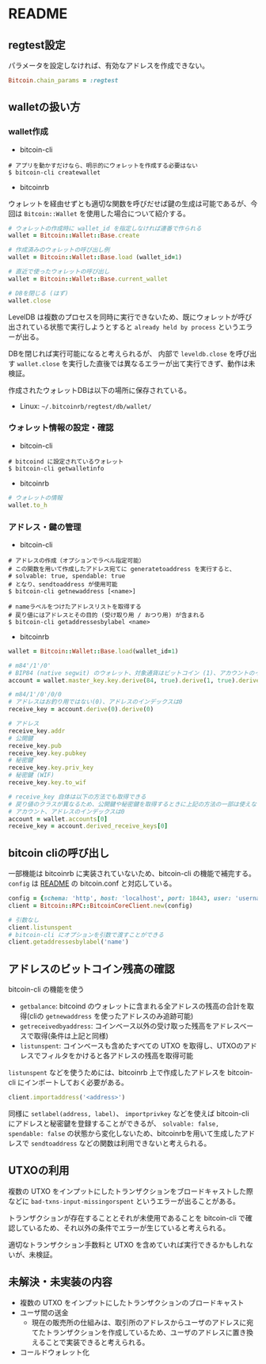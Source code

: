 # README

## regtest設定

パラメータを設定しなければ、有効なアドレスを作成できない。

```ruby
Bitcoin.chain_params = :regtest
```

## walletの扱い方

### wallet作成

* bitcoin-cli

```
# アプリを動かすだけなら、明示的にウォレットを作成する必要はない
$ bitcoin-cli createwallet
```

* bitcoinrb

ウォレットを経由せずとも適切な関数を呼びだせば鍵の生成は可能であるが、今回は `Bitcoin::Wallet` を使用した場合について紹介する。

```ruby
# ウォレットの作成時に wallet_id を指定しなければ連番で作られる
wallet = Bitcoin::Wallet::Base.create

# 作成済みのウォレットの呼び出し例
wallet = Bitcoin::Wallet::Base.load (wallet_id=1)

# 直近で使ったウォレットの呼び出し
wallet = Bitcoin::Wallet::Base.current_wallet

# DBを閉じる (はず)
wallet.close
```

LevelDB は複数のプロセスを同時に実行できないため、既にウォレットが呼び出されている状態で実行しようとすると `already held by process` というエラーが出る。

DBを閉じれば実行可能になると考えられるが、 内部で `leveldb.close` を呼び出す `wallet.close` を実行した直後では異なるエラーが出て実行できず、動作は未検証。

作成されたウォレットDBは以下の場所に保存されている。

* Linux: `~/.bitcoinrb/regtest/db/wallet/`

### ウォレット情報の設定・確認

* bitcoin-cli

```
# bitcoind に設定されているウォレット
$ bitcoin-cli getwalletinfo
```

* bitcoinrb

```ruby
# ウォレットの情報
wallet.to_h
```

### アドレス・鍵の管理

* bitcoin-cli

```
# アドレスの作成（オプションでラベル指定可能）
# この関数を用いて作成したアドレス宛てに generatetoaddress を実行すると、
# solvable: true, spendable: true
# となり、sendtoaddress が使用可能
$ bitcoin-cli getnewaddress [<name>]

# nameラベルをつけたアドレスリストを取得する
# 戻り値にはアドレスとその目的 (受け取り用 / おつり用) が含まれる
$ bitcoin-cli getaddressesbylabel <name>
```

* bitcoinrb

```ruby
wallet = Bitcoin::Wallet::Base.load(wallet_id=1)

# m84'/1'/0'
# BIP84 (native segwit) のウォレット、対象通貨はビットコイン (1)、アカウントのインデックスは0 
account = wallet.master_key.key.derive(84, true).derive(1, true).derive(0, true)

# m84/1'/0'/0/0
# アドレスはお釣り用ではない(0)、アドレスのインデックスは0  
receive_key = account.derive(0).derive(0)

# アドレス
receive_key.addr
# 公開鍵
receive_key.pub
receive_key.key.pubkey 
# 秘密鍵
receive_key.key.priv_key 
# 秘密鍵 (WIF) 
receive_key.key.to_wif 

# receive_key 自体は以下の方法でも取得できる
# 戻り値のクラスが異なるため、公開鍵や秘密鍵を取得するときに上記の方法の一部は使えない
# アカウント、アドレスのインデックスは0
account = wallet.accounts[0]
receive_key = account.derived_receive_keys[0]
```

## bitcoin cliの呼び出し

一部機能は bitcoinrb に実装されていないため、bitcoin-cli の機能で補完する。
`config` は [README](../README.md) の bitcoin.conf と対応している。

```ruby
config = {schema: 'http', host: 'localhost', port: 18443, user: 'username', password: 'pass'}
client = Bitcoin::RPC::BitcoinCoreClient.new(config)

# 引数なし
client.listunspent
# bitcoin-cli にオプションを引数で渡すことができる
client.getaddressesbylabel('name') 
```

## アドレスのビットコイン残高の確認

bitcoin-cli の機能を使う

* `getbalance`: bitcoind のウォレットに含まれる全アドレスの残高の合計を取得(cliの `getnewaddress` を使ったアドレスのみ追跡可能)
* `getreceivedbyaddress`: コインベース以外の受け取った残高をアドレスベースで取得(条件は上記と同様)
* `listunspent`: コインベースも含めたすべての UTXO を取得し、UTXOのアドレスでフィルタをかけると各アドレスの残高を取得可能

`listunspent` などを使うためには、bitcoinrb 上で作成したアドレスを bitcoin-cli にインポートしておく必要がある。

```ruby
client.importaddress('<address>')
```

同様に `setlabel(address, label)`、 `importprivkey` などを使えば bitcoin-cli にアドレスと秘密鍵を登録することができるが、
`solvable: false, spendable: false` の状態から変化しないため、bitcoinrbを用いて生成したアドレスで `sendtoaddress` などの関数は利用できないと考えられる。

## UTXOの利用

複数の UTXO をインプットにしたトランザクションをブロードキャストした際などに `bad-txns-input-missingorspent` というエラーが出ることがある。

トランザクションが存在することとそれが未使用であることを bitcoin-cli で確認しているため、それ以外の条件でエラーが生じていると考えられる。

適切なトランザクション手数料と UTXO を含めていれば実行できるかもしれないが、未検証。

## 未解決・未実装の内容

* 複数の UTXO をインプットにしたトランザクションのブロードキャスト
* ユーザ間の送金
  * 現在の販売所の仕組みは、取引所のアドレスからユーザのアドレスに宛てたトランザクションを作成しているため、ユーザのアドレスに置き換えることで実装できると考えられる。
* コールドウォレット化